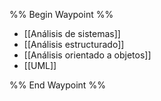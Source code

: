 %% Begin Waypoint %%
- [[Análisis de sistemas]]
- [[Análisis estructurado]]
- [[Análisis orientado a objetos]]
- [[UML]]

%% End Waypoint %%